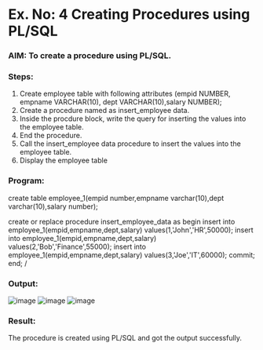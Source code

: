 # Ex. No: 4 Creating Procedures using PL/SQL

### AIM: To create a procedure using PL/SQL.

### Steps:
1. Create employee table with following attributes (empid NUMBER, empname VARCHAR(10), dept VARCHAR(10),salary NUMBER);
2. Create a procedure named as insert_employee data.
3. Inside the procdure block, write the query for inserting the values into the employee table.
4. End the procedure.
5. Call the insert_employee data procedure to insert the values into the employee table.
6. Display the employee table

### Program:
create table employee_1(empid number,empname varchar(10),dept varchar(10),salary number);

create or replace procedure insert_employee_data as
begin
insert into employee_1(empid,empname,dept,salary)
values(1,'John','HR',50000);
insert into employee_1(empid,empname,dept,salary)
values(2,'Bob','Finance',55000);
insert into employee_1(empid,empname,dept,salary)
values(3,'Joe','IT',60000);
commit;
end;
/

### Output:
![image](https://github.com/dineshgl/Ex-No-4-Creating-Procedures-using-PL-SQL/assets/121243595/1835b096-6049-4c21-8696-b7fc933d9dde)
![image](https://github.com/dineshgl/Ex-No-4-Creating-Procedures-using-PL-SQL/assets/121243595/f19bb7c1-bbd3-4ca7-95e1-b797a45eccae)
![image](https://github.com/dineshgl/Ex-No-4-Creating-Procedures-using-PL-SQL/assets/121243595/11f30d7e-d002-4663-9c8f-f520eeb199a9)

### Result:
The procedure is created using PL/SQL and got the output successfully.
